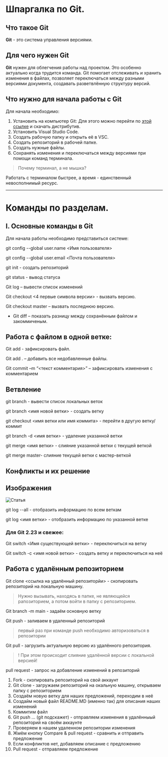 # Шпаргалка по Git.
## Что такое Git
**Git** - это система управления версиями.

## Для чего нужен Git

**Git** нужен для облегчения работы над проектом. Это особенно актуально когда трудится команда. Git  помогает отслеживать и хранить изменения в файлах, позволяет переключаться между разными версиями документа, создавать разветвлённую структуру версий.
## Что нужно для начала работы с Git
Для начала необходимо:
1. Установить на компьютер Git:
Для этого можно перейти по
[этой ссылке](https://git-scm.com/download/win "официальный сайт") и скачать дистрибутив.
2. Установить Visual Studio Code.
3. Создать рабочую папку и открыть её в VSC.
4. Создать репозиторий в рабочей папке.
5. Создать нужные файлы.
6. Сохранять изменения и переключаться между версиями при помощи команд терминала.

>Почему терминал, а не мышка?

Работать с терминалом быстрее, а время - единственный невосполнимый ресурс.


***

# Команды по разделам.

## I. Основные команды в Git
Для начала работы необходимо представиться системе:

git config --global user.name \<Имя пользователя>

git config --global user.email \<Почта пользователя>

git init - создать репозиторий

git status - вывод статуса

Git log – вывести список изменений

Git checkout <4 первые символа версии> - вызвать версию.

Git checkout master – вызвать последнюю версию.
* Git diff – показать разницу между сохранённым файлом и закоммиченым.


## Работа с файлом в одной ветке:
Git add <file name> - зафиксировать файл.

Git add . – добавить все недобавленные файлы.

Git commit –m “<текст  комментария>” – зафиксировать изменения с комментарием

## Ветвление
git branch - вывести список локальных веток

git branch <имя новой ветки> - создать ветку

git checkout <имя ветки  или имя коммита> - перейти в другую ветку/коммит

git branch -d <имя ветки> - удаление указанной ветки

git merge <имя ветки> - слияние указанной ветки с текущей веткой

git merge master- слияние текущей ветки с мастер-веткой



## Конфликты и их решение

## Изображения


![Статья](Post_1.jpg)

git log --all - отобразить информацию по всем веткам

git log <имя ветки> - отобразить информацию по указанной ветке
### Для Git 2.23 и свежее:
Git switch <Имя существующей ветки> - переключиться на ветку

Git switch -c <имя новой ветки> - создать ветку и переключиться на неё



## Работа с удалённым репозиторием

Git clone <ссылка на удалённый репозиторйи> - скопировать репозиторий на локальную машину. 

>Нужно вызывать, находясь в папке, не являющейся рапозиторием, а потом войти в папку с репозиторием.

Git branch -m main - задаём основную ветку

Git push - заливаем в удаленный репозиторий

>первый раз при команде push необходимо авторизоваться в репозитории

Git pull - загрузить актуальную версию из удалённого репозитория.
> ! При этом происходит слияние удалённой версии с локальной версией!

pull request - запрос на добавление изменений в репозиторий

1. Fork - cкопировать репозиторий на свой аккаунт
2. Git clone - загружаем репозиторий на окальную машину, открываем папку с репозиторием
3. Создаём новую ветку для наших предложений, переходим в неё
4. Создайм новый файл README.MD (именно так) для описания наших изменений
5. Коммитим файл
6. Git push ... (git подскажет) - отправляем изменения в удалённыый репозиторий на своём аккаунте
7. Проверяем в нашем удаленном репозитории изменения
8. Жмём кнопку Compare & pull request - сравнить и отправить предложение
9. Если конфликтов нет, добавляем описание с предложению
10. Pull request - отправляем предложение
